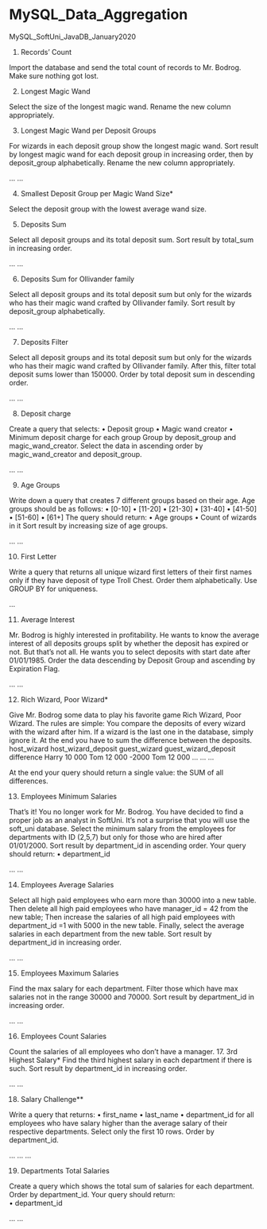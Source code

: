 # MySQL_Data_Aggregation
MySQL_SoftUni_JavaDB_January2020


1. Records’ Count

Import the database and send the total count of records to Mr. Bodrog. Make sure nothing got lost.

2.	 Longest Magic Wand

Select the size of the longest magic wand. Rename the new column appropriately.

3. Longest Magic Wand per Deposit Groups

For wizards in each deposit group show the longest magic wand. Sort result by longest magic wand for each deposit group in increasing order, then by deposit_group alphabetically. Rename the new column appropriately.

…	…

4.	 Smallest Deposit Group per Magic Wand Size*

Select the deposit group with the lowest average wand size.


5.	 Deposits Sum

Select all deposit groups and its total deposit sum. Sort result by total_sum in increasing order.

…	…

6.	 Deposits Sum for Ollivander family

Select all deposit groups and its total deposit sum but only for the wizards who has their magic wand crafted by Ollivander family. Sort result by deposit_group alphabetically.

…	…

7.	Deposits Filter

Select all deposit groups and its total deposit sum but only for the wizards who has their magic wand crafted by Ollivander family. After this, filter total deposit sums lower than 150000. Order by total deposit sum in descending order.

…	…

8.	 Deposit charge

Create a query that selects:
•	Deposit group 
•	Magic wand creator
•	Minimum deposit charge for each group 
Group by deposit_group and magic_wand_creator.
Select the data in ascending order by magic_wand_creator and deposit_group.

…	…	

9. Age Groups

Write down a query that creates 7 different groups based on their age.
Age groups should be as follows:
•	[0-10]
•	[11-20]
•	[21-30]
•	[31-40]
•	[41-50]
•	[51-60]
•	[61+]
The query should return:
•	Age groups
•	Count of wizards in it
Sort result by increasing size of age groups.

…	…

10. First Letter

Write a query that returns all unique wizard first letters of their first names only if they have deposit of type Troll Chest. Order them alphabetically. Use GROUP BY for uniqueness.

…

11.	Average Interest 

Mr. Bodrog is highly interested in profitability. He wants to know the average interest of all deposits groups split by whether the deposit has expired or not. But that’s not all. He wants you to select deposits with start date after 01/01/1985. Order the data descending by Deposit Group and ascending by Expiration Flag.

…	…	

12.	Rich Wizard, Poor Wizard*

Give Mr. Bodrog some data to play his favorite game Rich Wizard, Poor Wizard. The rules are simple: You compare the deposits of every wizard with the wizard after him. If a wizard is the last one in the database, simply ignore it. At the end you have to sum the difference between the deposits.
host_wizard	host_wizard_deposit	guest_wizard	guest_wizard_deposit	difference
Harry	10 000	Tom	12 000	-2000
Tom	12 000	…	…	…

At the end your query should return a single value: the SUM of all differences.

13.	 Employees Minimum Salaries

That’s it! You no longer work for Mr. Bodrog. You have decided to find a proper job as an analyst in SoftUni. 
It’s not a surprise that you will use the soft_uni database. 
Select the minimum salary from the employees for departments with ID (2,5,7) but only for those who are hired after 01/01/2000. Sort result by department_id in ascending order.
Your query should return:
•	department_id

…	…

14.	Employees Average Salaries

Select all high paid employees who earn more than 30000 into a new table. Then delete all high paid employees who have manager_id = 42 from the new table; Then increase the salaries of all high paid employees with department_id =1 with 5000 in the new table. Finally, select the average salaries in each department from the new table. Sort result by department_id in increasing order.

…	…

15. Employees Maximum Salaries

Find the max salary for each department. Filter those which have max salaries not in the range 30000 and 70000. Sort result by department_id in increasing order.

…	…

16.	Employees Count Salaries

Count the salaries of all employees who don’t have a manager.
17.	3rd Highest Salary*
Find the third highest salary in each department if there is such. Sort result by department_id in increasing order.

…	…

18.	 Salary Challenge**

Write a query that returns:
•	first_name
•	last_name
•	department_id
for all employees who have salary higher than the average salary of their respective departments. Select only the first 10 rows. Order by department_id.

…	…	...

19.	Departments Total Salaries

Create a query which shows the total sum of salaries for each department. Order by department_id.
Your query should return:	
•	department_id

…	…

